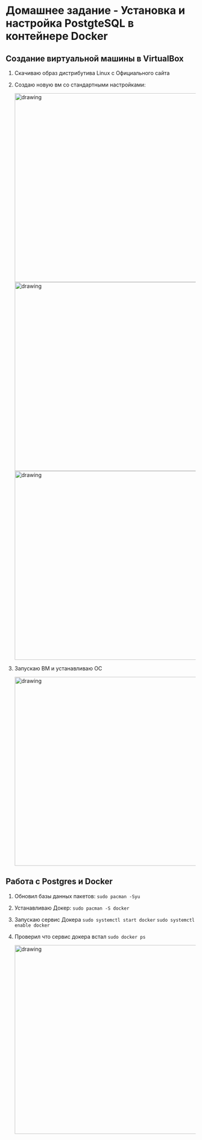 # Домашнее задание - Установка и настройка PostgteSQL в контейнере Docker

## Создание виртуальной машины в VirtualBox

  1) Скачиваю образ дистрибутива Linux с Официального сайта
  2) Создаю новую вм со стандартными настройками:
     
     <img src="https://github.com/user-attachments/assets/5e1d6cd0-f5fb-49e8-b9b5-cd742df7c2ea" alt="drawing" width="500"/>
     
     <img src="https://github.com/user-attachments/assets/15b0e3c6-3b76-4924-93be-17608f1566a5" alt="drawing" width="500"/>
     
     <img src="https://github.com/user-attachments/assets/c9523dd1-5490-4c54-a784-4e50908c7899" alt="drawing" width="500"/>

  3) Запускаю ВМ и устанавливаю ОС

     <img src="https://github.com/user-attachments/assets/4219c519-c9b7-4beb-898b-fc67e6145904" alt="drawing" width="500"/>

## Работа с Postgres и Docker

1) Обновил базы данных пакетов: ``sudo pacman -Syu``
2) Устанавливаю Докер: ``sudo pacman -S docker``
3) Запускаю сервис Докера ``sudo systemctl start docker`` ``sudo systemctl enable docker``
4) Проверил что сервис докера встал ``sudo docker ps``

   <img src="https://github.com/user-attachments/assets/fa432667-3c86-4acf-9a0d-9cd0852c5ce6" alt="drawing" width="500"/>


